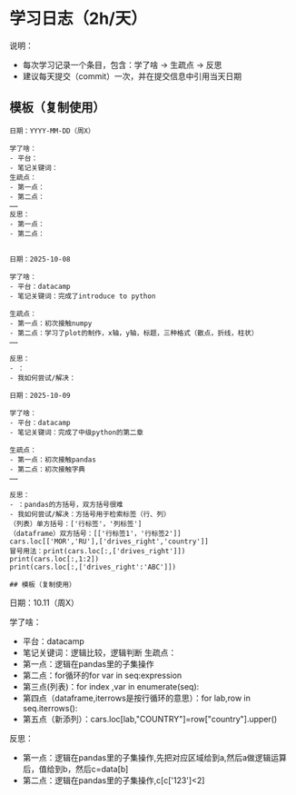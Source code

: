 # 学习日志（2h/天）
说明：
- 每次学习记录一个条目，包含：学了啥 → 生疏点 → 反思
- 建议每天提交（commit）一次，并在提交信息中引用当天日期

## 模板（复制使用）
```
日期：YYYY-MM-DD（周X）

学了啥：
- 平台：
- 笔记关键词：
生疏点：
- 第一点：
- 第二点：
……
反思：
- 第一点：
- 第二点：


日期：2025-10-08

学了啥：
- 平台：datacamp
- 笔记关键词：完成了introduce to python

生疏点：
- 第一点：初次接触numpy
- 第二点：学习了plot的制作，x轴，y轴，标题，三种格式（散点，折线，柱状）
……

反思：
- ：
- 我如何尝试/解决：

日期：2025-10-09

学了啥：
- 平台：datacamp
- 笔记关键词：完成了中级python的第二章

生疏点：
- 第一点：初次接触pandas
- 第二点：初次接触字典
……

反思：
- ：pandas的方括号，双方括号很难
- 我如何尝试/解决：方括号用于检索标签（行、列）
（列表）单方括号：['行标签'，'列标签']
（dataframe）双方括号：[['行标签1'，'行标签2']]
cars.loc[['MOR','RU'],['drives_right','country']]
冒号用法：print(cars.loc[:,['drives_right']])
print(cars.loc[:,1:2])
print(cars.loc[:,['drives_right':'ABC']])

## 模板（复制使用）
```
日期：10.11（周X）

学了啥：
- 平台：datacamp
- 笔记关键词：逻辑比较，逻辑判断
生疏点：
- 第一点：逻辑在pandas里的子集操作
- 第二点：for循环的for var in seq:expression
- 第三点(列表)：for index ,var in enumerate(seq):
- 第四点（dataframe,iterrows是按行循环的意思）：for lab,row in seq.iterrows():
- 第五点（新添列）：cars.loc[lab,"COUNTRY"]=row["country"].upper()

反思：
- 第一点：逻辑在pandas里的子集操作,先把对应区域给到a,然后a做逻辑运算后，值给到b，然后c=data[b]
- 第二点：逻辑在pandas里的子集操作,c[c['123']<2]
